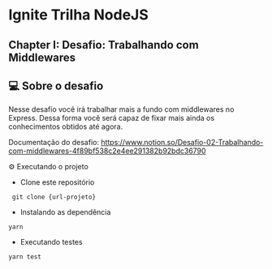 #  Ignite Trilha NodeJS

<h2>
  Chapter I: Desafio: Trabalhando com Middlewares
</h2>

## 💻 Sobre o desafio

Nesse desafio você irá trabalhar mais a fundo com middlewares no Express. Dessa forma você será capaz de fixar mais ainda os conhecimentos obtidos até agora.

Documentação do desafio: https://www.notion.so/Desafio-02-Trabalhando-com-middlewares-4f89bf538c2e4ee291382b92bdc36790

⚙️ Executando o projeto

- Clone este repositório

```
 git clone {url-projeto}
```


- Instalando as dependência

```
yarn
```

- Executando testes

```
yarn test
```
